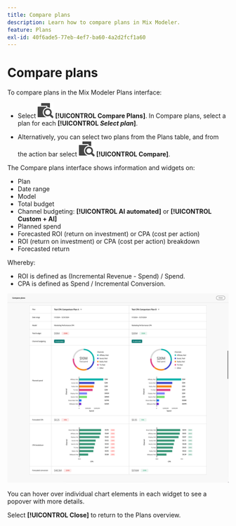 ```yaml
---
title: Compare plans
description: Learn how to compare plans in Mix Modeler.
feature: Plans
exl-id: 40f6ade5-77eb-4ef7-ba60-4a2d2fcf1a60
---
```

# Compare plans

To compare plans in the Mix Modeler Plans interface: 

* Select ![Compare](./help/assets/icons/Compare.svg) **[!UICONTROL Compare Plans]**. In Compare plans, select a plan for each **[!UICONTROL _Select plan_]**.

* Alternatively, you can select two plans from the Plans table, and from the action bar select ![Compare](./help/assets/icons/Compare.svg) **[!UICONTROL Compare]**.

The Compare plans interface shows information and widgets on:

* Plan
* Date range
* Model
* Total budget
* Channel budgeting: **[!UICONTROL AI automated]** or **[!UICONTROL Custom + AI]**
* Planned spend
* Forecasted ROI (return on investment) or CPA (cost per action)
* ROI (return on investment) or CPA (cost per action) breakdown
* Forecasted return

Whereby:

* ROI is defined as (Incremental Revenue - Spend) / Spend.
* CPA is defined as Spend / Incremental Conversion.

  
![Compare plans](./help/assets/compare-plans.png)

You can hover over individual chart elements in each widget to see a popover with more details.

Select **[!UICONTROL Close]** to return to the Plans overview.
